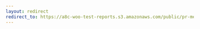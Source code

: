 ```yaml
---
layout: redirect
redirect_to: https://a8c-woo-test-reports.s3.amazonaws.com/public/pr-merge/42911/e2e/index.html
---
```

